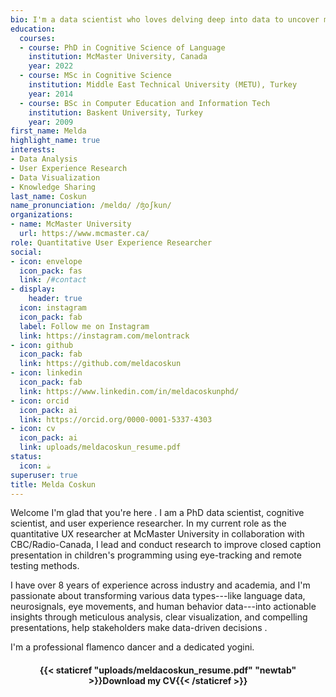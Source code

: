 ```yaml
---
bio: I'm a data scientist who loves delving deep into data to uncover meaningful patterns, enabling data-driven decision-making.
education:
  courses:
  - course: PhD in Cognitive Science of Language
    institution: McMaster University, Canada
    year: 2022
  - course: MSc in Cognitive Science
    institution: Middle East Technical University (METU), Turkey
    year: 2014
  - course: BSc in Computer Education and Information Tech
    institution: Baskent University, Turkey
    year: 2009
first_name: Melda
highlight_name: true
interests:
- Data Analysis
- User Experience Research
- Data Visualization
- Knowledge Sharing
last_name: Coskun
name_pronunciation: /meldɑ/ /ʤoʃkun/  
organizations:
- name: McMaster University
  url: https://www.mcmaster.ca/
role: Quantitative User Experience Researcher 
social:
- icon: envelope
  icon_pack: fas
  link: /#contact
- display:
    header: true
  icon: instagram
  icon_pack: fab
  label: Follow me on Instagram
  link: https://instagram.com/melontrack
- icon: github
  icon_pack: fab
  link: https://github.com/meldacoskun
- icon: linkedin
  icon_pack: fab
  link: https://www.linkedin.com/in/meldacoskunphd/
- icon: orcid
  icon_pack: ai
  link: https://orcid.org/0000-0001-5337-4303
- icon: cv
  icon_pack: ai
  link: uploads/meldacoskun_resume.pdf
status:
  icon: ☕️
superuser: true
title: Melda Coskun
---
```


Welcome <i class="fas fa-hand-wave" style="color:#0074D9"></i> I'm glad that you're here <i class="fas fa-heart" style="color:#0074D9"></i>. I am a PhD data scientist, cognitive scientist, and user experience researcher. In my current role as the quantitative UX researcher at McMaster University in collaboration with CBC/Radio-Canada, I lead and conduct research to improve closed caption presentation in children's programming using eye-tracking and remote testing methods.

I have over 8 years of experience across industry and academia, and I'm passionate about transforming various data types---like language data, neurosignals, eye movements, and human behavior data---into actionable insights through meticulous analysis, clear visualization, and compelling presentations, help stakeholders make data-driven decisions <i class="fab fa-r-project" aria-hidden="true" style="color:#035AA6"></i>.

I'm a professional flamenco dancer and a dedicated yogini.

<center>

#### <i class="fa fa-download" aria-hidden="true" style="color:#035AA6"></i> {{< staticref "uploads/meldacoskun_resume.pdf" "newtab" >}}Download my CV{{< /staticref >}}
</center>
